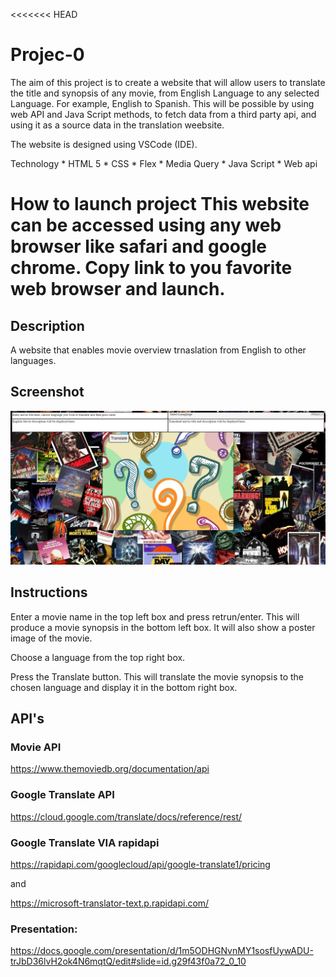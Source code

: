 <<<<<<< HEAD
# Projec-0
The aim of this project is to create a website that will allow users to translate the title and synopsis of any movie, from English Language
to any selected Language. For example,  English to Spanish. This will be possible by using web API and Java Script methods, to fetch data from
a third party api, and using it as a source data in the translation weebsite.

The website is designed using VSCode (IDE).

Technology
    * HTML 5
    * CSS
    * Flex
    * Media Query
    * Java Script
    * Web api

How to launch project
    This website can be accessed using any web browser like safari and google chrome.
    Copy link to you favorite web browser and launch.
=======

## Description
A website that enables movie overview trnaslation from English to other languages.

## Screenshot
![](/assets/screen.png)

## Instructions

Enter a movie name in the top left box and press retrun/enter.  This will produce a movie synopsis in the bottom left box.  It will also show a poster image of the movie.

Choose a language from the top right box.  

Press the Translate button.  This will translate the movie synopsis to the chosen language and display it in the bottom right box.

## API's

### Movie API
https://www.themoviedb.org/documentation/api

### Google Translate API
https://cloud.google.com/translate/docs/reference/rest/

### Google Translate VIA rapidapi
https://rapidapi.com/googlecloud/api/google-translate1/pricing

and

https://microsoft-translator-text.p.rapidapi.com/

### Presentation:
https://docs.google.com/presentation/d/1m5ODHGNvnMY1sosfUywADU-trJbD36lvH2ok4N6mqtQ/edit#slide=id.g29f43f0a72_0_10

